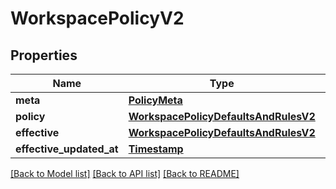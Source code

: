 # WorkspacePolicyV2

## Properties
Name | Type | Description | Notes
------------ | ------------- | ------------- | -------------
**meta** | [**PolicyMeta**](PolicyMeta.md) |  | [optional] 
**policy** | [**WorkspacePolicyDefaultsAndRulesV2**](WorkspacePolicyDefaultsAndRulesV2.md) |  | [optional] 
**effective** | [**WorkspacePolicyDefaultsAndRulesV2**](WorkspacePolicyDefaultsAndRulesV2.md) |  | [optional] 
**effective_updated_at** | [**Timestamp**](Timestamp.md) |  | [optional] 

[[Back to Model list]](../README.md#documentation-for-models) [[Back to API list]](../README.md#documentation-for-api-endpoints) [[Back to README]](../README.md)

